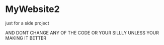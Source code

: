 # MyWebsite2
just for a side project

AND DONT CHANGE ANY OF THE CODE OR YOUR SILLLY UNLESS YOUR MAKING IT BETTER

